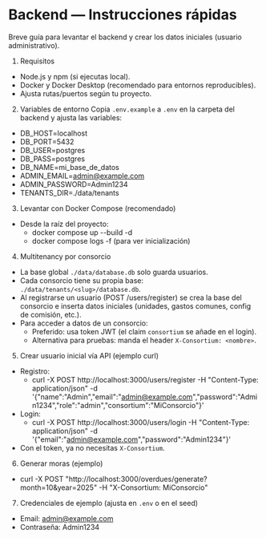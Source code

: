 # Backend — Instrucciones rápidas

Breve guía para levantar el backend y crear los datos iniciales (usuario administrativo).

1) Requisitos
- Node.js y npm (si ejecutas local).
- Docker y Docker Desktop (recomendado para entornos reproducibles).
- Ajusta rutas/puertos según tu proyecto.

2) Variables de entorno
Copia `.env.example` a `.env` en la carpeta del backend y ajusta las variables:
- DB_HOST=localhost
- DB_PORT=5432
- DB_USER=postgres
- DB_PASS=postgres
- DB_NAME=mi_base_de_datos
- ADMIN_EMAIL=admin@example.com
- ADMIN_PASSWORD=Admin1234
- TENANTS_DIR=./data/tenants  <!-- opcional: carpeta donde se crean las DB por consorcio -->

3) Levantar con Docker Compose (recomendado)
- Desde la raíz del proyecto:
  - docker compose up --build -d
  - docker compose logs -f (para ver inicialización)

4) Multitenancy por consorcio
- La base global `./data/database.db` solo guarda usuarios.
- Cada consorcio tiene su propia base: `./data/tenants/<slug>/database.db`.
- Al registrarse un usuario (POST /users/register) se crea la base del consorcio e inserta datos iniciales (unidades, gastos comunes, config de comisión, etc.).
- Para acceder a datos de un consorcio:
  - Preferido: usa token JWT (el claim `consortium` se añade en el login).
  - Alternativa para pruebas: manda el header `X-Consortium: <nombre>`.

5) Crear usuario inicial vía API (ejemplo curl)
- Registro:
  - curl -X POST http://localhost:3000/users/register -H "Content-Type: application/json" -d '{"name":"Admin","email":"admin@example.com","password":"Admin1234","role":"admin","consortium":"MiConsorcio"}'
- Login:
  - curl -X POST http://localhost:3000/users/login -H "Content-Type: application/json" -d '{"email":"admin@example.com","password":"Admin1234"}'
- Con el token, ya no necesitas `X-Consortium`.

6) Generar moras (ejemplo)
- curl -X POST "http://localhost:3000/overdues/generate?month=10&year=2025" -H "X-Consortium: MiConsorcio"

7) Credenciales de ejemplo (ajusta en `.env` o en el seed)
- Email: admin@example.com
- Contraseña: Admin1234
